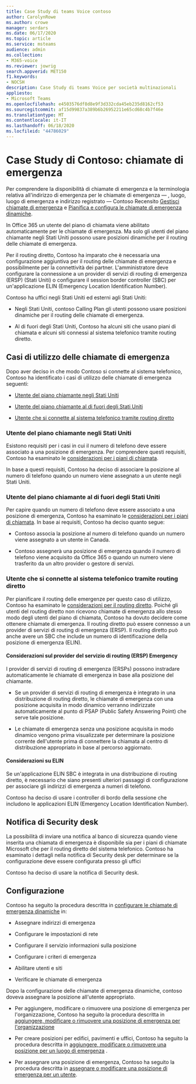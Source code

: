 ```yaml
---
title: Case Study di teams Voice contoso
author: CarolynRowe
ms.author: crowe
manager: serdars
ms.date: 06/17/2020
ms.topic: article
ms.service: msteams
audience: admin
ms.collection:
- M365-voice
ms.reviewer: jowrig
search.appverid: MET150
f1.keywords:
- NOCSH
description: Case Study di teams Voice per società multinazionali
appliesto:
- Microsoft Teams
ms.openlocfilehash: e4503576df8d8e9f3d332cda45eb235d8162cf53
ms.sourcegitcommit: af15d99837a389b6b26952211e65cd68c4b7f46e
ms.translationtype: MT
ms.contentlocale: it-IT
ms.lasthandoff: 06/18/2020
ms.locfileid: "44786029"
---
```

# <a name="contoso-case-study-emergency-calling"></a>Case Study di Contoso: chiamate di emergenza

Per comprendere la disponibilità di chiamate di emergenza e la terminologia relativa all'indirizzo di emergenza per le chiamate di emergenza &mdash; , luogo, luogo di emergenza e indirizzo registrato &mdash; Contoso Recensito [Gestisci chiamate di emergenza](what-are-emergency-locations-addresses-and-call-routing.md) e [Pianifica e configura le chiamate di emergenza dinamiche](configure-dynamic-emergency-calling.md).

In Office 365 un utente del piano di chiamata viene abilitato automaticamente per le chiamate di emergenza. Ma solo gli utenti del piano chiamante negli Stati Uniti possono usare posizioni dinamiche per il routing delle chiamate di emergenza. 

Per il routing diretto, Contoso ha imparato che è necessaria una configurazione aggiuntiva per il routing delle chiamate di emergenza e possibilmente per la connettività dei partner. L'amministratore deve configurare la connessione a un provider di servizi di routing di emergenza (ERSP) (Stati Uniti) o configurare il session border controller (SBC) per un'applicazione ELIN (Emergency Location Identification Number).

Contoso ha uffici negli Stati Uniti ed esterni agli Stati Uniti:

- Negli Stati Uniti, contoso Calling Plan gli utenti possono usare posizioni dinamiche per il routing delle chiamate di emergenza. 

- Al di fuori degli Stati Uniti, Contoso ha alcuni siti che usano piani di chiamata e alcuni siti connessi al sistema telefonico tramite routing diretto.

## <a name="emergency-calling-use-cases"></a>Casi di utilizzo delle chiamate di emergenza

Dopo aver deciso in che modo Contoso si connette al sistema telefonico, Contoso ha identificato i casi di utilizzo delle chiamate di emergenza seguenti: 

- [Utente del piano chiamante negli Stati Uniti](#calling-plan-user-in-the-united-states) 

- [Utente del piano chiamante al di fuori degli Stati Uniti](#calling-plan-user-outside-of-the-united-states)

- [Utente che si connette al sistema telefonico tramite routing diretto](#user-who-connects-to-phone-system-through-direct-routing )


### <a name="calling-plan-user-in-the-united-states"></a>Utente del piano chiamante negli Stati Uniti  

Esistono requisiti per i casi in cui il numero di telefono deve essere associato a una posizione di emergenza. Per comprendere questi requisiti, Contoso ha esaminato le [considerazioni per i piani di chiamata](what-are-emergency-locations-addresses-and-call-routing.md#considerations-for-calling-plans). 

In base a questi requisiti, Contoso ha deciso di associare la posizione al numero di telefono quando un numero viene assegnato a un utente negli Stati Uniti.

### <a name="calling-plan-user-outside-of-the-united-states"></a>Utente del piano chiamante al di fuori degli Stati Uniti 

Per capire quando un numero di telefono deve essere associato a una posizione di emergenza, Contoso ha esaminato le [considerazioni per i piani di chiamata](what-are-emergency-locations-addresses-and-call-routing.md#considerations-for-calling-plans). In base ai requisiti, Contoso ha deciso quanto segue:  

-  Contoso associa la posizione al numero di telefono quando un numero viene assegnato a un utente in Canada. 

- Contoso assegnerà una posizione di emergenza quando il numero di telefono viene acquisito da Office 365 o quando un numero viene trasferito da un altro provider o gestore di servizi. 

### <a name="user-who-connects-to-phone-system-through-direct-routing"></a>Utente che si connette al sistema telefonico tramite routing diretto 

Per pianificare il routing delle emergenze per questo caso di utilizzo, Contoso ha esaminato le [considerazioni per il routing diretto](what-are-emergency-locations-addresses-and-call-routing.md#considerations-for-direct-routing). Poiché gli utenti del routing diretto non ricevono chiamate di emergenza allo stesso modo degli utenti del piano di chiamata, Contoso ha dovuto decidere come ottenere chiamate di emergenza. Il routing diretto può essere connesso a un provider di servizi di routing di emergenza (ERSP). Il routing diretto può anche avere un SBC che include un numero di identificazione della posizione di emergenza (ELIN).   

#### <a name="emergency-routing-service-provider-ersp-considerations"></a>Considerazioni sul provider del servizio di routing (ERSP) Emergency

I provider di servizi di routing di emergenza (ERSPs) possono instradare automaticamente le chiamate di emergenza in base alla posizione del chiamante.  

- Se un provider di servizi di routing di emergenza è integrato in una distribuzione di routing diretto, le chiamate di emergenza con una posizione acquisita in modo dinamico verranno indirizzate automaticamente al punto di PSAP (Public Safety Answering Point) che serve tale posizione. 

- Le chiamate di emergenza senza una posizione acquisita in modo dinamico vengono prima visualizzate per determinare la posizione corrente dell'utente prima di connettere la chiamata al centro di distribuzione appropriato in base al percorso aggiornato. 


#### <a name="elin-considerations"></a>Considerazioni su ELIN

Se un'applicazione ELIN SBC è integrata in una distribuzione di routing diretto, è necessario che siano presenti ulteriori passaggi di configurazione per associare gli indirizzi di emergenza a numeri di telefono.  

Contoso ha deciso di usare i controller di bordo della sessione che includono le applicazioni ELIN (Emergency Location Identification Number).  

## <a name="security-desk-notification"></a>Notifica di Security desk

La possibilità di inviare una notifica al banco di sicurezza quando viene inserita una chiamata di emergenza è disponibile sia per i piani di chiamate Microsoft che per il routing diretto del sistema telefonico. Contoso ha esaminato i dettagli nella notifica di Security desk per determinare se la configurazione deve essere configurata presso gli uffici  

Contoso ha deciso di usare la notifica di Security desk.

## <a name="configuration"></a>Configurazione 

Contoso ha seguito la procedura descritta in [configurare le chiamate di emergenza dinamiche](configure-dynamic-emergency-calling.md) in: 

- Assegnare indirizzi di emergenza 

- Configurare le impostazioni di rete 

- Configurare il servizio informazioni sulla posizione 

- Configurare i criteri di emergenza 

- Abilitare utenti e siti 

- Verificare le chiamate di emergenza 

Dopo la configurazione delle chiamate di emergenza dinamiche, contoso doveva assegnare la posizione all'utente appropriato.  

- Per aggiungere, modificare o rimuovere una posizione di emergenza per l'organizzazione, Contoso ha seguito la procedura descritta in [aggiungere, modificare o rimuovere una posizione di emergenza per l'organizzazione](add-change-remove-emergency-location-organization.md)

- Per creare posizioni per edifici, pavimenti e uffici, Contoso ha seguito la procedura descritta in [aggiungere, modificare o rimuovere una posizione per un luogo di emergenza](add-change-remove-emergency-place-organization.md) . 

- Per assegnare una posizione di emergenza, Contoso ha seguito la procedura descritta in [assegnare o modificare una posizione di emergenza per un utente](assign-change-emergency-location-user.md). 

 
